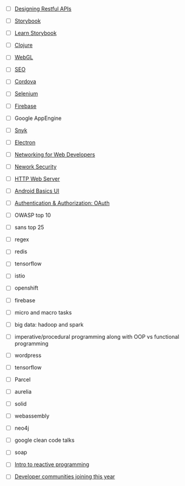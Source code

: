 * [ ] [Designing Restful APIs](https://www.udacity.com/course/designing-restful-apis--ud388)
* [ ] [Storybook](https://storybook.js.org/)
* [ ] [Learn Storybook](https://www.learnstorybook.com/?utm_source=stateofjs2018&utm_campaign=stateofjs2018&utm_content=textlink)
* [ ] [Clojure](https://clojurescript.org/)
* [ ] [WebGL](https://developer.mozilla.org/en-US/docs/Web/API/WebGL_API/Tutorial)
* [ ] [SEO](https://frontendmasters.com/books/front-end-handbook/2018/learning/seo.html)
* [ ] [Cordova](https://cordova.apache.org/)
* [ ] [Selenium](https://www.seleniumhq.org/)
* [ ] [Firebase](https://firebase.google.com/)
* [ ] Google AppEngine
* [ ] [Snyk](https://snyk.io/)
* [ ] [Electron](https://electronjs.org/)
* [ ] [Networking for Web Developers](https://www.udacity.com/course/networking-for-web-developers--ud256)
* [ ] [Nework Security](https://www.udacity.com/course/network-security--ud199)
* [ ] [HTTP Web Server](https://www.udacity.com/course/http-web-servers--ud303)
* [ ] [Android Basics UI](https://www.udacity.com/course/android-basics-user-interface--ud834)
* [ ] [Authentication & Authorization: OAuth](https://www.udacity.com/course/authentication-authorization-oauth--ud330)
* [ ] OWASP top 10
* [ ] sans top 25
* [ ] regex
* [ ] redis
* [ ] tensorflow
* [ ] istio
* [ ] openshift
* [ ] firebase
* [ ] micro and macro tasks
* [ ] big data: hadoop and spark
* [ ] imperative/procedural programming along with OOP vs functional programming
* [ ] wordpress
* [ ] tensorflow
* [ ] Parcel
* [ ] aurelia
* [ ] solid
* [ ] webassembly
* [ ] neo4j
* [ ] google clean code talks
* [ ] soap
* [ ] [Intro to reactive programming](https://gist.github.com/staltz/868e7e9bc2a7b8c1f754)
* [ ] [Developer communities joining this year](https://hackernoon.com/20-developer-communities-worth-joining-this-year-2m2bi3wdp?source=rss)

